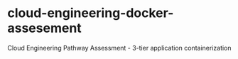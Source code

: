 # cloud-engineering-docker-assesement
Cloud Engineering Pathway Assessment - 3-tier application containerization

